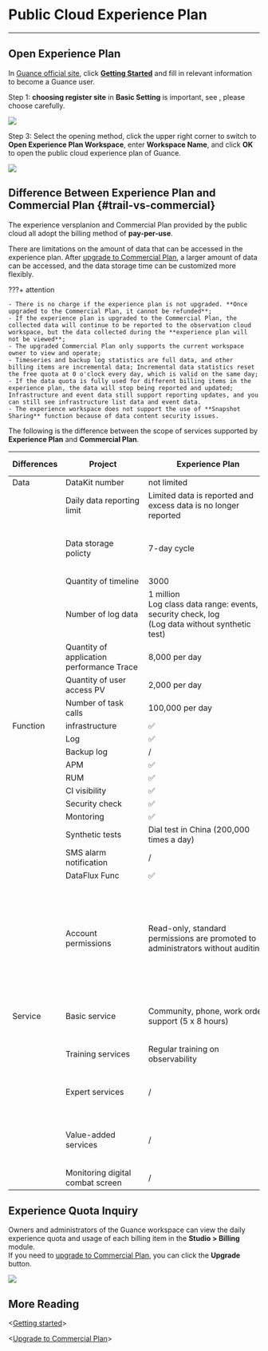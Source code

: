 # Public Cloud Experience Plan
---

## Open Experience Plan

In [Guance official site](https://www.guance.com/), click **[Getting Started](https://auth.guance.com/businessRegister)** and fill in relevant information to become a Guance user.

Step 1: **choosing register site** in **Basic Setting** is important, see [<site instructions>](../getting-started/necessary-for-beginners/select-site.md), please choose carefully.

![](img/commercial-register-1.png)

Step 3: Select the opening method, click the upper right corner to switch to **Open Experience Plan Workspace**, enter **Workspace Name**, and click **OK** to open the public cloud experience plan of Guance.

![](img/8.register_5.png)


## Difference Between Experience Plan and Commercial Plan {#trail-vs-commercial}

The experience versplanion and Commercial Plan provided by the public cloud all adopt the billing method of **pay-per-use**.

There are limitations on the amount of data that can be accessed in the experience plan. After [upgrade to Commercial Plan](commercial-version.md), a larger amount of data can be accessed, and the data storage time can be customized more flexibly.

???+ attention

    - There is no charge if the experience plan is not upgraded. **Once upgraded to the Commercial Plan, it cannot be refunded**;
    - If the experience plan is upgraded to the Commercial Plan, the collected data will continue to be reported to the observation cloud workspace, but the data collected during the **experience plan will not be viewed**;
    - The upgraded Commercial Plan only supports the current workspace owner to view and operate;
    - Timeseries and backup log statistics are full data, and other billing items are incremental data; Incremental data statistics reset the free quota at 0 o'clock every day, which is valid on the same day;
    - If the data quota is fully used for different billing items in the experience plan, the data will stop being reported and updated; Infrastructure and event data still support reporting updates, and you can still see infrastructure list data and event data.
    - The experience workspace does not support the use of **Snapshot Sharing** function because of data content security issues.

The following is the difference between the scope of services supported by **Experience Plan** and **Commercial Plan**.

| **Differences** | **Project**  | **Experience Plan**    | **Commercial Plan**   |
| -------- | ---------------- | ---------- | --------- |
| Data  | <div style="width: 150px"> DataKit number </div>   | <div style="width: 240px"> not limited </div>    | not limited    |
|          | Daily data reporting limit | Limited data is reported and excess data is no longer reported       | not limited |
|          | Data storage policty     | 7-day cycle        |Customize the storage policy, please refer to [data storage policty](../billing/billing-method/data-storage.md) |
|          | Quantity of timeline | 3000 | not limited    |
|          | Number of log data | 1 million<br/>Log class data range: events, security check, log<br/>(Log data without synthetic test) | not limited    |
|          | Quantity of application performance Trace |8,000 per day | not limited    |
|          | Quantity of user access PV | 2,000 per day | not limited    |
|          | Number of task calls | 100,000 per day  |not limited    |
| Function      | infrastructure         | :white_check_mark: | :white_check_mark:    |
|          | Log            | :white_check_mark:| :white_check_mark: | 
|          | Backup log         | /     | :white_check_mark: | 
|          | APM     | :white_check_mark: | :white_check_mark: | 
|          | RUM     | :white_check_mark: | :white_check_mark: | 
|          | CI visibility    | :white_check_mark: | :white_check_mark: | 
|          | Security check         | :white_check_mark: | :white_check_mark: | 
|          | Montoring      | :white_check_mark: | :white_check_mark: | 
|          | Synthetic tests       | Dial test in China (200,000 times a day)      |Global dialing       |
|          | SMS alarm notification     | /     | :white_check_mark: | 
|          | DataFlux Func    | :white_check_mark: | :white_check_mark: | 
|          | Account permissions         | Read-only, standard permissions are promoted to administrators without auditing | Read-only, standard permissions are promoted to administrators, and need to be approved by Expense Center administrators           |
| Service     | Basic service         | Community, phone, work order support (5 x 8 hours)     | Community, phone, work order support (5 x 8 hours)     |
|          | Training services         | Regular training on observability              | Regular training on observability      |
|          | Expert services         | /     | Professional product technical expert support       |
|          | Value-added services         | /     | Internet professional operation and maintenance service         |
|          | Monitoring digital combat screen   | /     | Customizable   |


## Experience Quota Inquiry

Owners and administrators of the Guance workspace can view the daily experience quota and usage of each billing item in the **Studio > Billing** module.<br/>
If you need to [upgrade to Commercial Plan](commercial-version.md), you can click the **Upgrade** button.

![](img/9.upgrade_1.png)

## More Reading

<[Getting started](https://docs.guance.com/getting-started/)>

<[Upgrade to Commercial Plan](commercial-version.md)>








